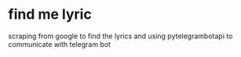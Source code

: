 # find me lyric
scraping from google to find the lyrics and using pytelegrambotapi to communicate with telegram bot
